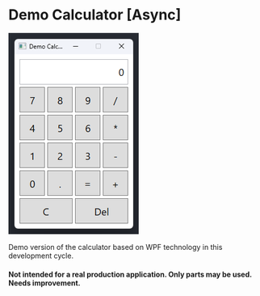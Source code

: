 ﻿# Demo Calculator [Async]

![Screenshot](/img/screen.png)

Demo version of the calculator based on WPF technology in this development cycle.

#### Not intended for a real production application. Only parts may be used. Needs improvement.

